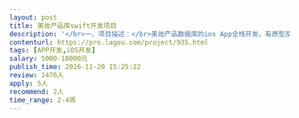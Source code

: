 ```yaml
---                
layout: post       
title: 美妆产品库swift开发项目           
description: '</br>一、项目描述：</br>美妆产品数据库的ios App全栈开发，有原型及UI</br>需使用swift语言，并提供详细的每个模块的开发文档，最好能写清楚整个开发过程。</br>无需上架，可使用私有api，只需在测试机上能运行并实现功能即可。</br>二、主要功能点：</br>产品数据库搭建，二维码扫描输入产品信息，产品列表，产品评分，每个用户的产品偏好，关注好友，通过好友的使用偏好智能推荐产品信息。</br>三、可参考产品：</br>凹凹啦美妆</br></br>四、人员要求：</br>1.熟练掌握swift语言开发</br>2.有全栈开发经验，负责整个app开发</br>3.良好的沟通和文档编写能力</br>4.坐标上海，可以提供面对面的编程讲解</br>'     
contenturl: https://pro.lagou.com/project/935.html      
tags: [APP开发,iOS开发]            
salary: 5000-10000元          
publish_time: 2016-11-20 15:25:22         
review: 1476人                   
apply: 5人                   
recommend: 2人                   
time_range: 2-4周              
---                 
```

